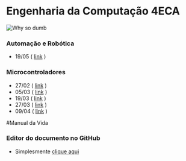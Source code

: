 # Engenharia da Computação 4ECA

![Why so dumb](http://www.quickmeme.com/img/8d/8d1947543472bfc6f16753ccd2062da73a8db478dcd9e09a609756e122d856fb.jpg)


### Automação e Robótica
- 19/05 ( [link](https://github.com/pedrotk/FIAP-4ECA/blob/master/Automacao-e-robotica/2015-05-19%20-%20NAC%20Grupo.md) )

### Microcontroladores
- 27/02 ( [link](https://github.com/pedrotk/FIAP-4ECA/blob/master/Microcontroladores/2015-02-27%20-%20Quadro%20Branco.md) )
- 05/03 ( [link](https://github.com/pedrotk/FIAP-4ECA/blob/master/Microcontroladores/2015-03-05%20-%20Quadro%20Branco.md) )
- 19/03 ( [link](https://github.com/pedrotk/FIAP-4ECA/blob/master/Microcontroladores/2015-03-19%20-%20Quadro%20Branco.md) )
- 27/03 ( [link](https://github.com/pedrotk/FIAP-4ECA/blob/master/Microcontroladores/2015-03-27%20-%20Quadro%20Branco.md) )
- 09/04 ( [link](https://github.com/pedrotk/FIAP-4ECA/blob/master/Microcontroladores/2015-04-09%20-%20Quadro%20Branco.md) )


#Manual da Vida

### Editor do documento no GitHub

- Simplesmente [clique aqui](http://dillinger.io/)
